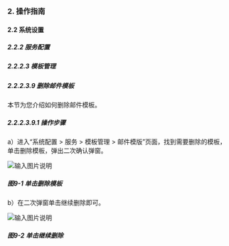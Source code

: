 ### 2. 操作指南

#### 2.2 系统设置

##### 2.2.2 服务配置

##### 2.2.2.3 模板管理

##### 2.2.2.3.9 删除邮件模板

本节为您介绍如何删除邮件模板。

##### 2.2.2.3.9.1 操作步骤

a）进入“系统配置 > 服务 > 模板管理 > 邮件模版”页面，找到需要删除的模板，单击删除模板，弹出二次确认弹窗。

![输入图片说明](../../../../../images/SoFlu%E5%85%A8%E8%87%AA%E5%8A%A8%E6%B5%8B%E8%AF%95%E5%B9%B3%E5%8F%B0%E6%95%99%E7%A8%8B/2.%20%E6%93%8D%E4%BD%9C%E6%8C%87%E5%8D%97/2.%20%E7%B3%BB%E7%BB%9F%E8%AE%BE%E7%BD%AE/2.%20%E6%9C%8D%E5%8A%A1%E9%85%8D%E7%BD%AE/3.%20%E6%A8%A1%E6%9D%BF%E7%AE%A1%E7%90%86/9-1.png)

##### 图9-1 单击删除模板

b）在二次弹窗单击继续删除即可。

![输入图片说明](../../../../../images/SoFlu%E5%85%A8%E8%87%AA%E5%8A%A8%E6%B5%8B%E8%AF%95%E5%B9%B3%E5%8F%B0%E6%95%99%E7%A8%8B/2.%20%E6%93%8D%E4%BD%9C%E6%8C%87%E5%8D%97/2.%20%E7%B3%BB%E7%BB%9F%E8%AE%BE%E7%BD%AE/2.%20%E6%9C%8D%E5%8A%A1%E9%85%8D%E7%BD%AE/3.%20%E6%A8%A1%E6%9D%BF%E7%AE%A1%E7%90%86/9-2.png)

##### 图9-2 单击继续删除
